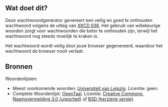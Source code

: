 ## Wat doet dit?
Deze wachtwoordgenerator genereert een veilig en goed te onthouden wachtwoord volgens de uitleg van [XKCD 936][1].
Het gebruik van willekeurige woorden zorgt voor wachtwoorden die beter te onthouden zijn,
terwijl het wachtwoord nog steeds moeilijk te kraken is.

Het wachtwoord wordt veilig door jouw browser gegenereerd,
waardoor het wachtwoord de browser nooit verlaat.

## Bronnen
Woordenlijsten:

  - Meest voorkomende woorden: [Universiteit van Leipzig][2].
    Licentie: geen.
  - Complete Woordenlijst: [OpenTaal][3].
    Licentie: [Creative Commons, Naamsvermelding 3.0 (unported)][4]
    *of*
    [BSD (herziene versie)][5].

[1]: https://xkcd.com/936
[2]: http://wortschatz.uni-leipzig.de/html/wliste.html
[3]: http://www.opentaal.org/bestanden/doc_download/20-woordenlijst-v-210g-voor-openofficeorg-3
[4]: http://creativecommons.org/licenses/by/3.0/legalcode
[5]: http://opensource.org/licenses/bsd-license.php
